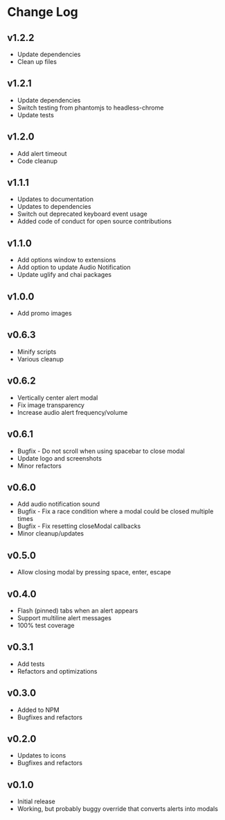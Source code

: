 Change Log
==========

v1.2.2
------

 - Update dependencies
 - Clean up files


v1.2.1
------

 - Update dependencies
 - Switch testing from phantomjs to headless-chrome
 - Update tests


v1.2.0
------

 - Add alert timeout
 - Code cleanup


v1.1.1
------

 - Updates to documentation
 - Updates to dependencies
 - Switch out deprecated keyboard event usage
 - Added code of conduct for open source contributions


v1.1.0
------

 - Add options window to extensions
 - Add option to update Audio Notification
 - Update uglify and chai packages


v1.0.0
------

 - Add promo images


v0.6.3
------

 - Minify scripts
 - Various cleanup


v0.6.2
------

 - Vertically center alert modal
 - Fix image transparency
 - Increase audio alert frequency/volume


v0.6.1
------

 - Bugfix - Do not scroll when using spacebar to close modal
 - Update logo and screenshots
 - Minor refactors


v0.6.0
------

 - Add audio notification sound
 - Bugfix - Fix a race condition where a modal could be closed multiple times
 - Bugfix - Fix resetting closeModal callbacks
 - Minor cleanup/updates


v0.5.0
------

 - Allow closing modal by pressing space, enter, escape


v0.4.0
------

 - Flash (pinned) tabs when an alert appears
 - Support multiline alert messages
 - 100% test coverage


v0.3.1
------

 - Add tests
 - Refactors and optimizations


v0.3.0
------

 - Added to NPM
 - Bugfixes and refactors


v0.2.0
------

 - Updates to icons
 - Bugfixes and refactors


v0.1.0
------

 - Initial release
 - Working, but probably buggy override that converts alerts into modals
